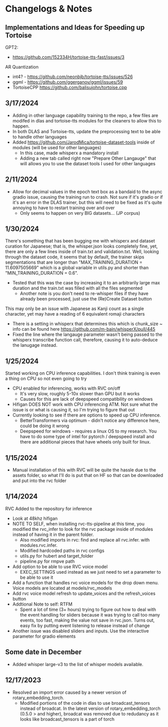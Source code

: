 # Changelogs & Notes

## Implementations and Ideas for Speeding up Tortoise
GPT2:
- https://github.com/152334H/tortoise-tts-fast/issues/3

AR Quantization
- int4? - https://github.com/neonbjb/tortoise-tts/issues/526
- ggml - https://github.com/ggerganov/ggml/issues/59
- TortoiseCPP https://github.com/balisujohn/tortoise.cpp


## 3/17/2024
- Adding in other language capability training to the repo, a few files are modifed in dlas and tortoise-tts modules for the cleaners to allow this to happen.
- In both DLAS and Tortoise-tts, update the preprocessing text to be able to handle other languages
- Added https://github.com/JarodMica/tortoise-dataset-tools inside of modules (will be used for other languages)
    - In this case, made whisperx a mandatory install
    - Adding a new tab called right now "Prepare Other Langauge" that will allows you to use the dataset tools I used for other languages

## 2/11/2024
- Allow for decimal values in the epoch text box as a bandaid to the async gradio issue, causing the training run to crash.  Not sure if it's gradio or if it's an error in the DLAS trainer, but this will need to be fixed as it's quite annoying to have to restart training over and over
    - Only seems to happen on very BIG datasets... (JP corpus)

## 1/30/2024
There's something that has been bugging me with whisperx and dataset curation for Japanese; that is, the whisper.json looks completely fine, yet, there are only a few lines inside of train.txt and validation.txt.  Well, looking through the dataset code, it seems that by default, the trainer skips segmentations that are longer than "MAX_TRAINING_DURATION = 11.6097505669" which is a global variable in utils.py and shorter than "MIN_TRAINING_DURATION = 0.6". 
- Tested that this was the case by increasing it to an arbitrarily large max duration and the train.txt was filled with all the files segmented
    - Another note is you don't need to re-whisper files if they have already been processed, just use the (Re)Create Dataset button

This may only be an issue with Japanese as Kanji count as a single character, yet may have a reading of 6 equivalent romaji characters
- There is a setting in whisperx that determines this which is chunk_size ~ info can be found here https://github.com/m-bain/whisperX/pull/445
- Fixed the line where the langauge parameter wasn't being passed to the whisperx transcribe function call, therefore, causing it to auto-deduce the lanugage instead.  

## 1/25/2024
Started working on CPU inference capabilities.  I don't think training is even a thing on CPU so not even going to try
- CPU enabled for inferencing, works with RVC on/off
    - It's very slow, roughly 5-10x slower than GPU but it works
    - Causes for this are lack of deepspeed compatibility on windows
- Hifigan DOES NOT work with CPU inferencing ATM.  Not sure what the issue is or what is causing it, so I'm trying to figure that out
- Currently looking to see if there are options to speed up CPU inference. 
    - BetterTransformers via optimum - didn't notice any difference here, could be doing it wrong
    - Deepspeed for windows - requires a linux OS to my research.  You have to do some type of intel for pytorch / deepspeed install and there are additional pieces that have wheels only built for linux.   

## 1/15/2024
- Manual installation of this with RVC will be quite the hassle due to the assets folder, so what I'll do is put that on HF so that can be downloaded and put into the rvc folder

## 1/14/2024
RVC Added to the repository for inference
- Look at 48khz hifigan
- NOTE TO SELF, when installing rvc-tts-pipeline at this time, you modified the rvc_infer to look for the rvc package inside of modules instead of having it in the parent folder.
    - Also modified imports in rvc: find and replace all rvc.infer. with modules.rvc.infer.
    - Modified hardcoded paths in rvc configs
    - utils.py for hubert and target_folder
    - pipeline.py for rmpve path
- Add option to be able to use RVC voice model
    - EXEC_SETTINGS used instead as we just need to set a parameter to be able to use it
- Add a function that handles rvc voice models for the drop down menu.  Voice models are located at models/rvc_models
- Add rvc voice model refresh to update_voices and the refresh_voices button
- Addtional Note to self: RTFM
    - Spent a lot of time (3+ hours) trying to figure out how to deal with the event handling for sliders because it was trying to call too many events, too fast, making the value not save in rvc.json.  Turns out, easy fix by putting event listening to release instead of change
- Another issue was disabled sliders and inputs.  Use the interactive parameter for gradio elements

## Some date in December
- Added whisper large-v3 to the list of whisper models available.  

## 12/17/2023
- Resolved an import error caused by a newer version of rotary_embedding_torch.
    - Modified portions of the code in dlas to use broadcast_tensors instead of broadcat.  In the latest version of rotary_embedding_torch (0.5.0 > and higher), broadcat was removed due to redudancy as it looks like broadcast_tensors is a part of torch